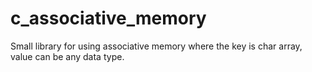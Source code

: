 # c_associative_memory
Small library for using associative memory where the key is char array, value can be any data type. 
